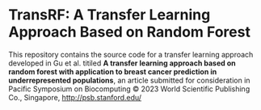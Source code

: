 # TransRF: A Transfer Learning Approach Based on Random Forest

This repository contains the source code for a transfer learning approach developed in Gu et al. titiled **A transfer learning approach based on random forest with application to breast cancer prediction in underrepresented populations**, an article submitted for consideration in Pacific Symposium on Biocomputing © 2023 World Scientific Publishing Co., Singapore, http://psb.stanford.edu/
